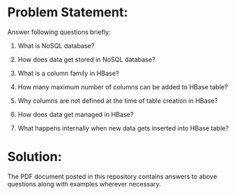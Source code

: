 # Problem Statement:

Answer following questions briefly:

1. What is NoSQL database?

2. How does data get stored in NoSQL database?

3. What is a column family in HBase?

4. How many maximum number of columns can be added to HBase table?

5. Why columns are not defined at the time of table creation in HBase?

6. How does data get managed in HBase?

7. What happens internally when new data gets inserted into HBase table?

# Solution:

The PDF document posted in this repository contains answers to above questions along with examples wherever necessary.
